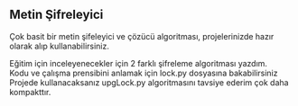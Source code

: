 ## Metin Şifreleyici
Çok basit bir metin şifeleyici ve çözücü algoritması, projelerinizde hazır olarak alıp kullanabilirsiniz.

Eğitim için inceleyenecekler için 2 farklı şifreleme algoritması yazdım. <br>
  Kodu ve çalışma prensibini anlamak için lock.py dosyasına bakabilirsiniz <br>
  Projede kullanacaksanız upgLock.py algoritmasını tavsiye ederim çok daha kompakttır.
